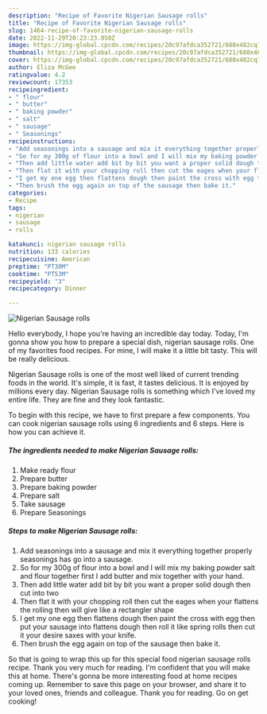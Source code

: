 ```yaml
---
description: "Recipe of Favorite Nigerian Sausage rolls"
title: "Recipe of Favorite Nigerian Sausage rolls"
slug: 1464-recipe-of-favorite-nigerian-sausage-rolls
date: 2022-11-29T20:23:23.850Z
image: https://img-global.cpcdn.com/recipes/20c97afdca352721/680x482cq70/nigerian-sausage-rolls-recipe-main-photo.jpg
thumbnail: https://img-global.cpcdn.com/recipes/20c97afdca352721/680x482cq70/nigerian-sausage-rolls-recipe-main-photo.jpg
cover: https://img-global.cpcdn.com/recipes/20c97afdca352721/680x482cq70/nigerian-sausage-rolls-recipe-main-photo.jpg
author: Eliza McGee
ratingvalue: 4.2
reviewcount: 17353
recipeingredient:
- " flour"
- " butter"
- " baking powder"
- " salt"
- " sausage"
- " Seasonings"
recipeinstructions:
- "Add seasonings into a sausage and mix it everything together properly seasonings has go into a sausage."
- "So for my 300g of flour into a bowl and I will mix my baking powder salt and flour together first I add butter and mix together with your hand."
- "Then add little water add bit by bit you want a proper solid dough then cut into two"
- "Then flat it with your chopping roll then cut the eages when your flattens the rolling then will give like a rectangler shape"
- "I get my one egg then flattens dough then paint the cross with egg then put your sausage into flattens dough then roll it like spring rolls then cut it your desire saxes with your knife."
- "Then brush the egg again on top of the sausage then bake it."
categories:
- Recipe
tags:
- nigerian
- sausage
- rolls

katakunci: nigerian sausage rolls 
nutrition: 133 calories
recipecuisine: American
preptime: "PT30M"
cooktime: "PT53M"
recipeyield: "3"
recipecategory: Dinner

---
```



![Nigerian Sausage rolls](https://img-global.cpcdn.com/recipes/20c97afdca352721/680x482cq70/nigerian-sausage-rolls-recipe-main-photo.jpg)

Hello everybody, I hope you're having an incredible day today. Today, I'm gonna show you how to prepare a special dish, nigerian sausage rolls. One of my favorites food recipes. For mine, I will make it a little bit tasty. This will be really delicious.



Nigerian Sausage rolls is one of the most well liked of current trending foods in the world. It's simple, it is fast, it tastes delicious. It is enjoyed by millions every day. Nigerian Sausage rolls is something which I've loved my entire life. They are fine and they look fantastic.


To begin with this recipe, we have to first prepare a few components. You can cook nigerian sausage rolls using 6 ingredients and 6 steps. Here is how you can achieve it.

<!--inarticleads1-->

##### The ingredients needed to make Nigerian Sausage rolls:

1. Make ready  flour
1. Prepare  butter
1. Prepare  baking powder
1. Prepare  salt
1. Take  sausage
1. Prepare  Seasonings




<!--inarticleads2-->

##### Steps to make Nigerian Sausage rolls:

1. Add seasonings into a sausage and mix it everything together properly seasonings has go into a sausage.
1. So for my 300g of flour into a bowl and I will mix my baking powder salt and flour together first I add butter and mix together with your hand.
1. Then add little water add bit by bit you want a proper solid dough then cut into two
1. Then flat it with your chopping roll then cut the eages when your flattens the rolling then will give like a rectangler shape
1. I get my one egg then flattens dough then paint the cross with egg then put your sausage into flattens dough then roll it like spring rolls then cut it your desire saxes with your knife.
1. Then brush the egg again on top of the sausage then bake it.




So that is going to wrap this up for this special food nigerian sausage rolls recipe. Thank you very much for reading. I'm confident that you will make this at home. There's gonna be more interesting food at home recipes coming up. Remember to save this page on your browser, and share it to your loved ones, friends and colleague. Thank you for reading. Go on get cooking!
